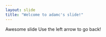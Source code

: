 ```yaml
---
layout: slide
title: "Welcome to adamc's slide!"
---
```

Awesome slide
Use the left arrow to go back!
